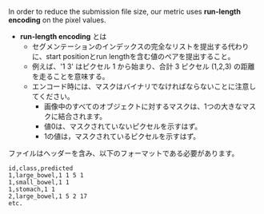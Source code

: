 In order to reduce the submission file size, our metric uses **run-length encoding** on the pixel values.

- **run-length encoding** とは
  - セグメンテーションのインデックスの完全なリストを提出する代わりに、start positionとrun lengthを含む値のペアを提出すること。
  - 例えば、'1 3' はピクセル 1 から始まり、合計 3 ピクセル (1,2,3) の距離を走ることを意味する。
  - エンコード時には、マスクはバイナリでなければならないことに注意してください。
    - 画像中のすべてのオブジェクトに対するマスクは、1つの大きなマスクに結合されます。
    - 値0は、マスクされていないピクセルを示すはず。
    - 1の値は，マスクされているピクセルを示すはず。

ファイルはヘッダーを含み、以下のフォーマットである必要があります。
```
id,class,predicted
1,large_bowel,1 1 5 1
1,small_bowel,1 1
1,stomach,1 1
2,large_bowel,1 5 2 17
etc.
```